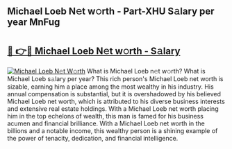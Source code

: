 ## Michael Loeb N𝚎t w𝚘rth - Part-XHU S𝚊lary per year MnFug

# <h2><a href="http://gc3yak9.nevu.top/?p=Michael+Loeb">🔗 👉🔴 Michael Loeb N𝚎t w𝚘rth - S𝚊lary</a></h2>

[![Michael Loeb N𝚎t W𝚘rth](https://i.imgur.com/Oavwk0R.jpeg)](http://gc3yak9.nevu.top/?p=Michael+Loeb)
What is Michael Loeb n𝚎t w𝚘rth? What is Michael Loeb s𝚊lary per year?
This rich person's Michael Loeb net worth is sizable, earning him a place among the most wealthy in his industry. His annual compensation is substantial, but it is overshadowed by his believed Michael Loeb net worth, which is attributed to his diverse business interests and extensive real estate holdings. With a Michael Loeb net worth placing him in the top echelons of wealth, this man is famed for his business acumen and financial brilliance. With a Michael Loeb net worth in the billions and a notable income, this wealthy person is a shining example of the power of tenacity, dedication, and financial intelligence.
